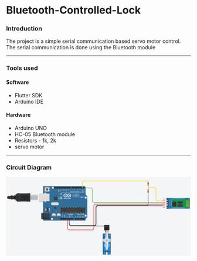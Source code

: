 # Bluetooth-Controlled-Lock

### Introduction

The project is a simple serial communication based servo motor control. The serial communication is done using the Bluetooth module

---

### Tools used

#### Software

- Flutter SDK
- Arduino IDE

#### Hardware

- Arduino UNO
- HC-05 Bluetooth module
- Resistors - 1k, 2k
- servo motor

---

### Circuit Diagram

![Circuit Diagram](https://github.com/Mitrajeet-Golsangi/Bluetooth-Controlled-Lock/blob/main/circuit_diagram.png)
